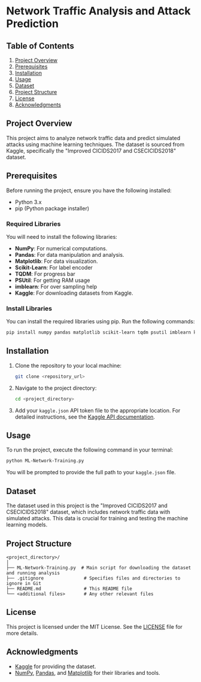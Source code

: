 # Network Traffic Analysis and Attack Prediction

## Table of Contents
1. [Project Overview](#project-overview)
2. [Prerequisites](#prerequisites)
3. [Installation](#installation)
4. [Usage](#usage)
5. [Dataset](#dataset)
6. [Project Structure](#project-structure)
7. [License](#license)
8. [Acknowledgments](#acknowledgments)

## Project Overview
This project aims to analyze network traffic data and predict simulated attacks using machine learning techniques. The dataset is sourced from Kaggle, specifically the "Improved CICIDS2017 and CSECICIDS2018" dataset.

## Prerequisites
Before running the project, ensure you have the following installed:

- Python 3.x
- pip (Python package installer)

### Required Libraries
You will need to install the following libraries:

- **NumPy**: For numerical computations.
- **Pandas**: For data manipulation and analysis.
- **Matplotlib**: For data visualization.
- **Scikit-Learn**: For label encoder
- **TQDM**: For progress bar
- **PSUtil**: For getting RAM usage
- **imblearn**: For over sampling help
- **Kaggle**: For downloading datasets from Kaggle.

### Install Libraries
You can install the required libraries using pip. Run the following commands:

```bash
pip install numpy pandas matplotlib scikit-learn tqdm psutil imblearn kaggle
```

## Installation
1. Clone the repository to your local machine:

   ```bash
   git clone <repository_url>
   ```

2. Navigate to the project directory:

   ```bash
   cd <project_directory>
   ```

3. Add your `kaggle.json` API token file to the appropriate location. For detailed instructions, see the [Kaggle API documentation](https://www.kaggle.com/docs/api).

## Usage
To run the project, execute the following command in your terminal:

```bash
python ML-Network-Training.py
```

You will be prompted to provide the full path to your `kaggle.json` file.

## Dataset
The dataset used in this project is the "Improved CICIDS2017 and CSECICIDS2018" dataset, which includes network traffic data with simulated attacks. This data is crucial for training and testing the machine learning models.

## Project Structure
```
<project_directory>/
│
├── ML-Network-Training.py  # Main script for downloading the dataset and running analysis
├── .gitignore               # Specifies files and directories to ignore in Git
├── README.md                # This README file
└── <additional files>       # Any other relevant files
```

## License
This project is licensed under the MIT License. See the [LICENSE](LICENSE.txt) file for more details.

## Acknowledgments
- [Kaggle](https://www.kaggle.com/) for providing the dataset.
- [NumPy](https://numpy.org/), [Pandas](https://pandas.pydata.org/), and [Matplotlib](https://matplotlib.org/) for their libraries and tools.